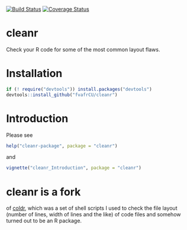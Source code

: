[![Build Status](https://travis-ci.org/fvafrCU/cleanr.svg?branch=master)](https://travis-ci.org/fvafrCU/cleanr)
[![Coverage Status](https://codecov.io/github/fvafrCU/cleanr/coverage.svg?branch=master)](https://codecov.io/github/fvafrCU/cleanr?branch=master)

# cleanr
Check your R code for some of the most common layout flaws.


# Installation

```R
if (! require("devtools")) install.packages("devtools")
devtools::install_github("fvafrCU/cleanr")
```

# Introduction
Please see
```R
help("cleanr-package", package = "cleanr")
```
and 
```R
vignette("cleanr_Introduction", package = "cleanr")
```

# cleanr is a fork 
of [coldr](https://github.com/fvafrcu/coldr.git),
which was a set of shell scripts I used to check the file layout (number of 
lines, width of lines and the like) of code files and somehow turned out to be 
an R package.


